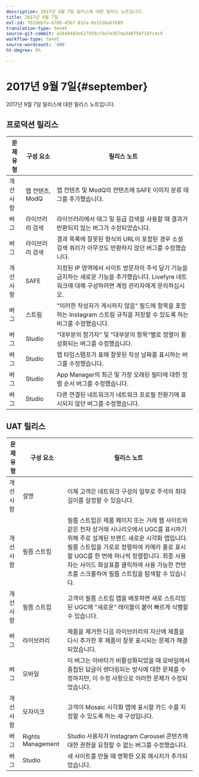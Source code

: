 ```yaml
---
description: 2017년 9월 7일 릴리스에 대한 릴리스 노트입니다.
title: 2017년 9월 7일
exl-id: 761debfa-676b-456f-812a-8e1516ab7689
translation-type: tm+mt
source-git-commit: a2449482e617939cfda7e367da34875bf187c4c9
workflow-type: tm+mt
source-wordcount: '406'
ht-degree: 6%

---
```


# 2017년 9월 7일{#september}

2017년 9월 7일 릴리스에 대한 릴리스 노트입니다.

## 프로덕션 릴리스

| **문제 유형** | **구성 요소** | **릴리스 노트** |
|---|---|---|
| 개선 사항 | 앱 컨텐츠, ModQ | 앱 컨텐츠 및 ModQ의 컨텐츠에 SAFE 이미지 분류 태그를 추가했습니다. |
| 버그 | 라이브러리 검색 | 라이브러리에서 태그 및 등급 검색을 사용할 때 결과가 반환되지 않는 버그가 수정되었습니다. |
| 버그 | 라이브러리 검색 | 결과 목록에 잘못된 형식의 URL이 포함된 경우 소셜 검색 쿼리가 아무것도 반환하지 않던 버그를 수정했습니다. |
| 개선 사항 | SAFE | 지정된 IP 영역에서 사이트 방문자의 주석 달기 기능을 금지하는 새로운 기능을 추가했습니다. Livefyre 네트워크에 대해 구성하려면 계정 관리자에게 문의하십시오. |
| 버그 | 스트림 | &quot;이러한 작성자가 게시하지 않음&quot; 필드에 항목을 포함하는 Instagram 스트림 규칙을 저장할 수 있도록 하는 버그를 수정했습니다. |
| 버그 | Studio | &quot;대부분의 참가자&quot; 및 &quot;대부분의 항목&quot;별로 정렬이 활성화되는 버그를 수정했습니다. |
| 버그 | Studio | 앱 타임스탬프가 표에 잘못된 작성 날짜를 표시하는 버그를 수정했습니다. |
| 버그 | Studio | App Manager의 최근 및 가장 오래된 필터에 대한 정렬 순서 버그를 수정했습니다. |
| 버그 | Studio | 다른 연결된 네트워크가 네트워크 프로필 전환기에 표시되지 않던 버그를 수정했습니다. |

## UAT 릴리스

| **문제 유형** | **구성 요소** | **릴리스 노트** |
|---|---|---|
| 개선 사항 | 설명 | 이제 고객은 네트워크 구성의 일부로 주석의 최대 길이를 설정할 수 있습니다. |
| 개선 사항 | 필름 스트립 | 필름 스트립은 제품 페이지 또는 거래 웹 사이트와 같은 전자 상거래 시나리오에서 UGC를 표시하기 위해 주로 설계된 브랜드 새로운 시각화 앱입니다. 필름 스트립을 가로로 정렬하여 카메라 롤로 표시할 UGC를 한 번에 하나씩 정렬합니다. 최종 사용자는 사이드 화살표를 클릭하여 사용 가능한 컨텐츠를 스크롤하여 필름 스트립을 탐색할 수 있습니다. |
| 개선 사항 | 필름 스트립 | 고객이 필름 스트립 앱을 배포하면 새로 스트리밍된 UGC에 &quot;새로운&quot; 레이블이 붙어 빠르게 식별할 수 있습니다. |
| 버그 | 라이브러리 | 제품을 제거한 다음 라이브러리의 자산에 제품을 다시 추가한 후 제품이 잘못 표시되는 문제가 해결되었습니다. |
| 버그 | 모바일 | 이 버그는 아바타가 비활성화되었을 때 모바일에서 중첩된 답글이 렌더링되는 방식에 대한 문제를 수정하지만, 이 수정 사항으로 이러한 문제가 수정되었습니다. |
| 개선 사항 | 모자이크 | 고객이 Mosaic 시각화 앱에 표시할 카드 수를 지정할 수 있도록 하는 새 구성입니다. |
| 버그 | Rights Management | Studio 사용자가 Instagram Carousel 콘텐츠에 대한 권한을 요청할 수 없는 버그를 수정했습니다. |
| 버그 | Studio | 새 사이트를 만들 때 명확한 오류 메시지가 추가되었습니다. |
